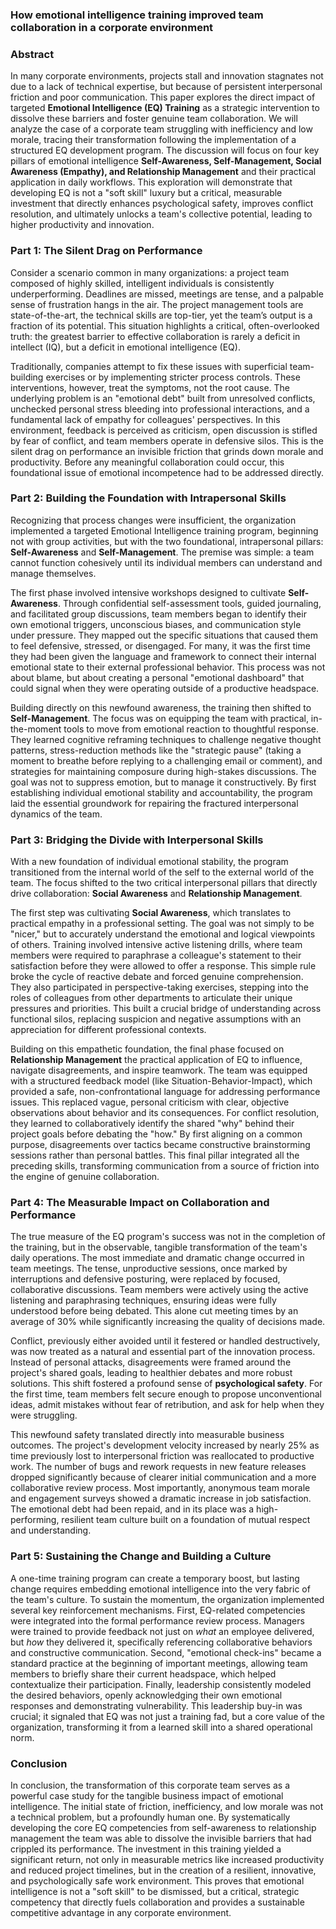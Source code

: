 ### **How emotional intelligence training improved team collaboration in a corporate environment**

### **Abstract**

In many corporate environments, projects stall and innovation stagnates not due to a lack of technical expertise, but because of persistent interpersonal friction and poor communication. This paper explores the direct impact of targeted **Emotional Intelligence (EQ) Training** as a strategic intervention to dissolve these barriers and foster genuine team collaboration. We will analyze the case of a corporate team struggling with inefficiency and low morale, tracing their transformation following the implementation of a structured EQ development program. The discussion will focus on four key pillars of emotional intelligence **Self-Awareness, Self-Management, Social Awareness (Empathy), and Relationship Management** and their practical application in daily workflows. This exploration will demonstrate that developing EQ is not a "soft skill" luxury but a critical, measurable investment that directly enhances psychological safety, improves conflict resolution, and ultimately unlocks a team's collective potential, leading to higher productivity and innovation.

### **Part 1: The Silent Drag on Performance**

Consider a scenario common in many organizations: a project team composed of highly skilled, intelligent individuals is consistently underperforming. Deadlines are missed, meetings are tense, and a palpable sense of frustration hangs in the air. The project management tools are state-of-the-art, the technical skills are top-tier, yet the team’s output is a fraction of its potential. This situation highlights a critical, often-overlooked truth: the greatest barrier to effective collaboration is rarely a deficit in intellect (IQ), but a deficit in emotional intelligence (EQ).

Traditionally, companies attempt to fix these issues with superficial team-building exercises or by implementing stricter process controls. These interventions, however, treat the symptoms, not the root cause. The underlying problem is an "emotional debt" built from unresolved conflicts, unchecked personal stress bleeding into professional interactions, and a fundamental lack of empathy for colleagues' perspectives. In this environment, feedback is perceived as criticism, open discussion is stifled by fear of conflict, and team members operate in defensive silos. This is the silent drag on performance an invisible friction that grinds down morale and productivity. Before any meaningful collaboration could occur, this foundational issue of emotional incompetence had to be addressed directly.

### **Part 2: Building the Foundation with Intrapersonal Skills**

Recognizing that process changes were insufficient, the organization implemented a targeted Emotional Intelligence training program, beginning not with group activities, but with the two foundational, intrapersonal pillars: **Self-Awareness** and **Self-Management**. The premise was simple: a team cannot function cohesively until its individual members can understand and manage themselves.

The first phase involved intensive workshops designed to cultivate **Self-Awareness**. Through confidential self-assessment tools, guided journaling, and facilitated group discussions, team members began to identify their own emotional triggers, unconscious biases, and communication style under pressure. They mapped out the specific situations that caused them to feel defensive, stressed, or disengaged. For many, it was the first time they had been given the language and framework to connect their internal emotional state to their external professional behavior. This process was not about blame, but about creating a personal "emotional dashboard" that could signal when they were operating outside of a productive headspace.

Building directly on this newfound awareness, the training then shifted to **Self-Management**. The focus was on equipping the team with practical, in-the-moment tools to move from emotional reaction to thoughtful response. They learned cognitive reframing techniques to challenge negative thought patterns, stress-reduction methods like the "strategic pause" (taking a moment to breathe before replying to a challenging email or comment), and strategies for maintaining composure during high-stakes discussions. The goal was not to suppress emotion, but to manage it constructively. By first establishing individual emotional stability and accountability, the program laid the essential groundwork for repairing the fractured interpersonal dynamics of the team.

### **Part 3: Bridging the Divide with Interpersonal Skills**

With a new foundation of individual emotional stability, the program transitioned from the internal world of the self to the external world of the team. The focus shifted to the two critical interpersonal pillars that directly drive collaboration: **Social Awareness** and **Relationship Management**.

The first step was cultivating **Social Awareness**, which translates to practical empathy in a professional setting. The goal was not simply to be "nicer," but to accurately understand the emotional and logical viewpoints of others. Training involved intensive active listening drills, where team members were required to paraphrase a colleague's statement to their satisfaction before they were allowed to offer a response. This simple rule broke the cycle of reactive debate and forced genuine comprehension. They also participated in perspective-taking exercises, stepping into the roles of colleagues from other departments to articulate their unique pressures and priorities. This built a crucial bridge of understanding across functional silos, replacing suspicion and negative assumptions with an appreciation for different professional contexts.

Building on this empathetic foundation, the final phase focused on **Relationship Management** the practical application of EQ to influence, navigate disagreements, and inspire teamwork. The team was equipped with a structured feedback model (like Situation-Behavior-Impact), which provided a safe, non-confrontational language for addressing performance issues. This replaced vague, personal criticism with clear, objective observations about behavior and its consequences. For conflict resolution, they learned to collaboratively identify the shared "why" behind their project goals before debating the "how." By first aligning on a common purpose, disagreements over tactics became constructive brainstorming sessions rather than personal battles. This final pillar integrated all the preceding skills, transforming communication from a source of friction into the engine of genuine collaboration.

### **Part 4: The Measurable Impact on Collaboration and Performance**

The true measure of the EQ program's success was not in the completion of the training, but in the observable, tangible transformation of the team's daily operations. The most immediate and dramatic change occurred in team meetings. The tense, unproductive sessions, once marked by interruptions and defensive posturing, were replaced by focused, collaborative discussions. Team members were actively using the active listening and paraphrasing techniques, ensuring ideas were fully understood before being debated. This alone cut meeting times by an average of 30% while significantly increasing the quality of decisions made.

Conflict, previously either avoided until it festered or handled destructively, was now treated as a natural and essential part of the innovation process. Instead of personal attacks, disagreements were framed around the project's shared goals, leading to healthier debates and more robust solutions. This shift fostered a profound sense of **psychological safety**. For the first time, team members felt secure enough to propose unconventional ideas, admit mistakes without fear of retribution, and ask for help when they were struggling.

This newfound safety translated directly into measurable business outcomes. The project's development velocity increased by nearly 25% as time previously lost to interpersonal friction was reallocated to productive work. The number of bugs and rework requests in new feature releases dropped significantly because of clearer initial communication and a more collaborative review process. Most importantly, anonymous team morale and engagement surveys showed a dramatic increase in job satisfaction. The emotional debt had been repaid, and in its place was a high-performing, resilient team culture built on a foundation of mutual respect and understanding.

### **Part 5: Sustaining the Change and Building a Culture**

A one-time training program can create a temporary boost, but lasting change requires embedding emotional intelligence into the very fabric of the team's culture. To sustain the momentum, the organization implemented several key reinforcement mechanisms. First, EQ-related competencies were integrated into the formal performance review process. Managers were trained to provide feedback not just on *what* an employee delivered, but *how* they delivered it, specifically referencing collaborative behaviors and constructive communication. Second, "emotional check-ins" became a standard practice at the beginning of important meetings, allowing team members to briefly share their current headspace, which helped contextualize their participation. Finally, leadership consistently modeled the desired behaviors, openly acknowledging their own emotional responses and demonstrating vulnerability. This leadership buy-in was crucial; it signaled that EQ was not just a training fad, but a core value of the organization, transforming it from a learned skill into a shared operational norm.

### **Conclusion**


In conclusion, the transformation of this corporate team serves as a powerful case study for the tangible business impact of emotional intelligence. The initial state of friction, inefficiency, and low morale was not a technical problem, but a profoundly human one. By systematically developing the core EQ competencies from self-awareness to relationship management the team was able to dissolve the invisible barriers that had crippled its performance. The investment in this training yielded a significant return, not only in measurable metrics like increased productivity and reduced project timelines, but in the creation of a resilient, innovative, and psychologically safe work environment. This proves that emotional intelligence is not a "soft skill" to be dismissed, but a critical, strategic competency that directly fuels collaboration and provides a sustainable competitive advantage in any corporate environment.
